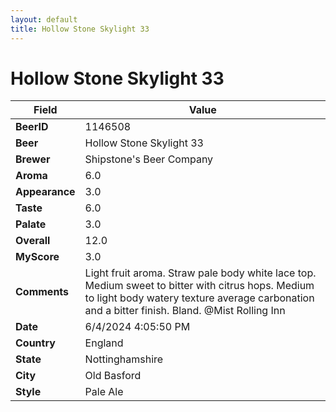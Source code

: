 ```yaml
---
layout: default
title: Hollow Stone Skylight 33
---
```


# Hollow Stone Skylight 33

| Field         | Value     |
|---------------|-----------|
| **BeerID** | 1146508 |
| **Beer** | Hollow Stone Skylight 33 |
| **Brewer** | Shipstone&#39;s Beer Company |
| **Aroma** | 6.0 |
| **Appearance** | 3.0 |
| **Taste** | 6.0 |
| **Palate** | 3.0 |
| **Overall** | 12.0 |
| **MyScore** | 3.0 |
| **Comments** | Light fruit aroma. Straw pale body white lace top. Medium sweet to bitter with citrus hops.  Medium to light body watery texture average carbonation and a bitter finish.  Bland. @Mist Rolling Inn |
| **Date** | 6/4/2024 4:05:50 PM |
| **Country** | England |
| **State** | Nottinghamshire |
| **City** | Old Basford |
| **Style** | Pale Ale |
